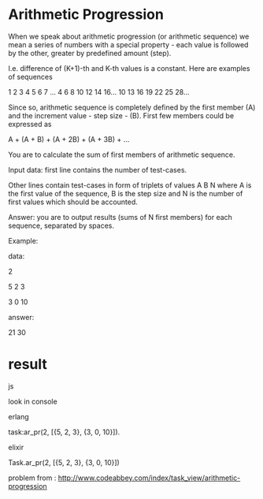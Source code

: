 # Arithmetic Progression

When we speak about arithmetic progression (or arithmetic sequence) we mean a series of numbers with a special property - each value is followed by the other, greater by predefined amount (step).

I.e. difference of (K+1)-th and K-th values is a constant. Here are examples of sequences

1 2 3 4 5 6 7 ...
4 6 8 10 12 14 16...
10 13 16 19 22 25 28...

Since so, arithmetic sequence is completely defined by the first member (A) and the increment value - step size - (B). First few members could be expressed as

A + (A + B) + (A + 2B) + (A + 3B) + ...

You are to calculate the sum of first members of arithmetic sequence.

Input data: first line contains the number of test-cases.

Other lines contain test-cases in form of triplets of values A B N where A is the first value of the sequence, B is the step size and N is the number of first values which should be accounted.

Answer: you are to output results (sums of N first members) for each sequence, separated by spaces.

Example:

data:

2

5 2 3

3 0 10

answer:

21 30



# result
js

look in console

erlang

task:ar_pr(2, [{5, 2, 3}, {3, 0, 10}]).

elixir

Task.ar_pr(2, [{5, 2, 3}, {3, 0, 10}])


problem from :
http://www.codeabbey.com/index/task_view/arithmetic-progression
